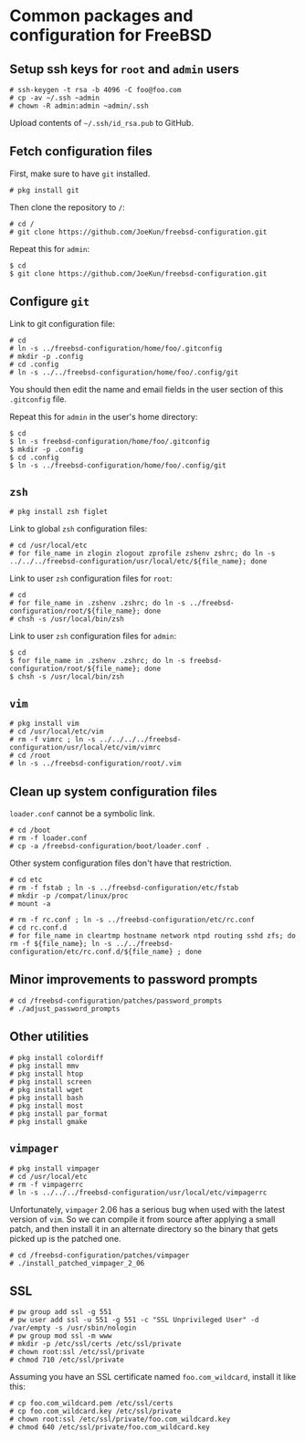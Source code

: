 # Common packages and configuration for FreeBSD

## Setup ssh keys for `root` and `admin` users

```
# ssh-keygen -t rsa -b 4096 -C foo@foo.com
# cp -av ~/.ssh ~admin
# chown -R admin:admin ~admin/.ssh
```

Upload contents of `~/.ssh/id_rsa.pub` to GitHub.


## Fetch configuration files

First, make sure to have `git` installed.

```
# pkg install git
```

Then clone the repository to `/`:

```
# cd /
# git clone https://github.com/JoeKun/freebsd-configuration.git
```

Repeat this for `admin`:

```
$ cd
$ git clone https://github.com/JoeKun/freebsd-configuration.git
```


## Configure `git`

Link to git configuration file:

```
# cd
# ln -s ../freebsd-configuration/home/foo/.gitconfig
# mkdir -p .config
# cd .config
# ln -s ../../freebsd-configuration/home/foo/.config/git
```

You should then edit the name and email fields in the user section of this `.gitconfig` file.

Repeat this for `admin` in the user's home directory:

```
$ cd
$ ln -s freebsd-configuration/home/foo/.gitconfig
$ mkdir -p .config
$ cd .config
$ ln -s ../freebsd-configuration/home/foo/.config/git
```


## `zsh`

```
# pkg install zsh figlet
```

Link to global `zsh` configuration files:

```
# cd /usr/local/etc
# for file_name in zlogin zlogout zprofile zshenv zshrc; do ln -s ../../../freebsd-configuration/usr/local/etc/${file_name}; done
```

Link to user `zsh` configuration files for `root`:

```
# cd
# for file_name in .zshenv .zshrc; do ln -s ../freebsd-configuration/root/${file_name}; done
# chsh -s /usr/local/bin/zsh
```

Link to user `zsh` configuration files for `admin`:

```
$ cd
$ for file_name in .zshenv .zshrc; do ln -s freebsd-configuration/root/${file_name}; done
$ chsh -s /usr/local/bin/zsh
```


## `vim`

```
# pkg install vim
# cd /usr/local/etc/vim
# rm -f vimrc ; ln -s ../../../../freebsd-configuration/usr/local/etc/vim/vimrc
# cd /root
# ln -s ../freebsd-configuration/root/.vim
```


## Clean up system configuration files

`loader.conf` cannot be a symbolic link.

```
# cd /boot
# rm -f loader.conf
# cp -a /freebsd-configuration/boot/loader.conf .
```

Other system configuration files don't have that restriction.

```
# cd etc
# rm -f fstab ; ln -s ../freebsd-configuration/etc/fstab
# mkdir -p /compat/linux/proc
# mount -a

# rm -f rc.conf ; ln -s ../freebsd-configuration/etc/rc.conf
# cd rc.conf.d
# for file_name in cleartmp hostname network ntpd routing sshd zfs; do rm -f ${file_name}; ln -s ../../freebsd-configuration/etc/rc.conf.d/${file_name} ; done
```


## Minor improvements to password prompts

```
# cd /freebsd-configuration/patches/password_prompts
# ./adjust_password_prompts
```


## Other utilities

```
# pkg install colordiff
# pkg install mmv
# pkg install htop
# pkg install screen
# pkg install wget
# pkg install bash
# pkg install most
# pkg install par_format
# pkg install gmake
```


## `vimpager`

```
# pkg install vimpager
# cd /usr/local/etc
# rm -f vimpagerrc
# ln -s ../../../freebsd-configuration/usr/local/etc/vimpagerrc
```

Unfortunately, `vimpager` 2.06 has a serious bug when used with the latest version of `vim`. So we can compile it from source after applying a small patch, and then install it in an alternate directory so the binary that gets picked up is the patched one.

```
# cd /freebsd-configuration/patches/vimpager
# ./install_patched_vimpager_2_06
```


## SSL

```
# pw group add ssl -g 551
# pw user add ssl -u 551 -g 551 -c "SSL Unprivileged User" -d /var/empty -s /usr/sbin/nologin
# pw group mod ssl -m www
# mkdir -p /etc/ssl/certs /etc/ssl/private
# chown root:ssl /etc/ssl/private
# chmod 710 /etc/ssl/private
```

Assuming you have an SSL certificate named `foo.com_wildcard`, install it like this:

```
# cp foo.com_wildcard.pem /etc/ssl/certs
# cp foo.com_wildcard.key /etc/ssl/private
# chown root:ssl /etc/ssl/private/foo.com_wildcard.key
# chmod 640 /etc/ssl/private/foo.com_wildcard.key
```
